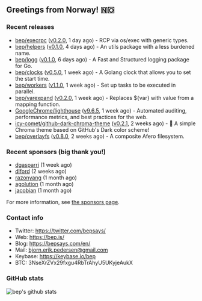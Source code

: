 ## Greetings from Norway! 🇳🇴

### Recent releases
- [bep/execrpc](https://github.com/bep/execrpc) ([v0.2.0](https://github.com/bep/execrpc/releases/tag/v0.2.0), 1 day ago) - RCP via os/exec with generic types.
- [bep/helpers](https://github.com/bep/helpers) ([v0.1.0](https://github.com/bep/helpers/releases/tag/v0.1.0), 4 days ago) - An utils package with a less burdened name.
- [bep/logg](https://github.com/bep/logg) ([v0.1.0](https://github.com/bep/logg/releases/tag/v0.1.0), 6 days ago) - A Fast and Structured logging package for Go.
- [bep/clocks](https://github.com/bep/clocks) ([v0.5.0](https://github.com/bep/clocks/releases/tag/v0.5.0), 1 week ago) - A Golang clock that allows you to set the start time.
- [bep/workers](https://github.com/bep/workers) ([v1.1.0](https://github.com/bep/workers/releases/tag/v1.1.0), 1 week ago) - Set up tasks to be executed in parallel.
- [bep/varexpand](https://github.com/bep/varexpand) ([v0.2.0](https://github.com/bep/varexpand/releases/tag/v0.2.0), 1 week ago) - Replaces ${var} with value from a mapping function.
- [GoogleChrome/lighthouse](https://github.com/GoogleChrome/lighthouse) ([v9.6.5](https://github.com/GoogleChrome/lighthouse/releases/tag/v9.6.5), 1 week ago) - Automated auditing, performance metrics, and best practices for the web.
- [icy-comet/github-dark-chroma-theme](https://github.com/icy-comet/github-dark-chroma-theme) ([v0.2.1](https://github.com/icy-comet/github-dark-chroma-theme/releases/tag/v0.2.1), 2 weeks ago) - 🌙 A simple Chroma theme based on GitHub&#39;s Dark color scheme!
- [bep/overlayfs](https://github.com/bep/overlayfs) ([v0.8.0](https://github.com/bep/overlayfs/releases/tag/v0.8.0), 2 weeks ago) - A composite Afero filesystem.


### Recent sponsors (big thank you!)

- [dgasparri](https://github.com/dgasparri) (1 week ago)
- [dlford](https://github.com/dlford) (2 weeks ago)
- [razonyang](https://github.com/razonyang) (1 month ago)
- [agolution](https://github.com/agolution) (1 month ago)
- [jacobian](https://github.com/jacobian) (1 month ago)

For more information, see [the sponsors page](https://github.com/sponsors/bep/).

### Contact info
- Twitter: https://twitter.com/bepsays/
- Web: https://bep.is/
- Blog: https://bepsays.com/en/
- Mail: bjorn.erik.pedersen@gmail.com
- Keybase: https://keybase.io/bep
- BTC: 3NseXrZVx29fxgu4RbTrAhyU5UKyjeAukX


### GitHub stats
![bep's github stats](https://github-readme-stats.vercel.app/api?username=bep&count_private=true&hide_title=true)

